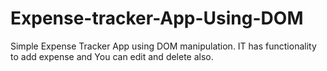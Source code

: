 # Expense-tracker-App-Using-DOM
Simple Expense Tracker App using DOM manipulation.
IT has functionality to add expense and You can edit and delete also.
